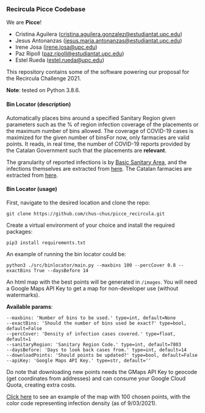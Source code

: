 ### Recircula Picce Codebase

We are **Picce**!

- Cristina Aguilera (cristina.aguilera.gonzalez@estudiantat.upc.edu)
- Jesus Antonanzas (jesus.maria.antonanzas@estudiantat.upc.edu)
- Irene Josa (irene.josa@upc.edu)
- Paz Ripoll (paz.ripoll@estudiantat.upc.edu)
- Estel Rueda (estel.rueda@upc.edu)

This repository contains some of the software powering our proposal for the Recircula Challenge 2021.

**Note**: tested on Python 3.8.6. 

#### Bin Locator (description)

Automatically places bins around a specified Sanitary Region given parameters such as the % of region infection coverage
of the placements or the maximum number of bins allowed. The coverage of COVID-19 cases is maximized for the given number 
of binsFor now, only farmacies are valid points. It reads, in real time, the number of COVID-19 reports provided by the 
Catalan Government such that the placements are **relevant**.

The granularity of reported infections is by [Basic Sanitary Area](https://catsalut.gencat.cat/web/.content/minisite/catsalut/proveidors_professionals/registres_catalegs/documents/poblacio-referencia.pdf),
and the infections themselves are extracted from [here](https://analisi.transparenciacatalunya.cat/ca/Salut/Registre-de-casos-de-COVID-19-realitzats-a-Catalun/xuwf-dxjd).
The Catalan farmacies are extracted from [here](https://analisi.transparenciacatalunya.cat/Salut/Cat-leg-de-farm-cies-de-Catalunya/f446-3fny).

#### Bin Locator (usage)

First, navigate to the desired location and clone the repo:

```
git clone https://github.com/chus-chus/picce_recircula.git
```

Create a virtual environment of your choice and install the required packages:

```
pip3 install requirements.txt
```

An example of running the bin locator could be:

```
python3 ./src/binlocator/main.py --maxbins 100 --percCover 0.8 --exactBins True --daysBefore 14
```

An html map with the best points will be generated in `/images`. You will need a Google Maps API Key to get
a map for non-developer use (without watermarks).

**Available params**:

```
--maxbins: 'Number of bins to be used.' type=int, default=None
--exactBins: 'Should the number of bins used be exact?' type=bool, default=False
--percCover: 'Density of infection cases covered.' type=float, default=1
--sanitaryRegion: 'Sanitary Region Code.' type=int, default=7803
--daysBefore: 'Days to look back cases from.' type=int, default=14
--downloadPoints: 'Should points be updated?' type=bool, default=False
--apiKey: 'Google Maps API Key.' type=str, default=''
```

Do note that downloading new points needs the GMaps API Key to geocode (get coordinates from addresses) and
can consume your Google Cloud Quota, creating extra costs.

[Click here](https://raw.githack.com/chus-chus/picce_recircula/master/images/pointsPickedMap.html) to see an example of
 the map with 100 chosen points, with the color code representing infection density (as of 9/03/2021).